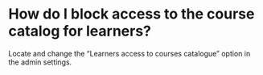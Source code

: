 # How do I block access to the course catalog for learners?

Locate and change the “Learners access to courses catalogue” option in the admin settings.


